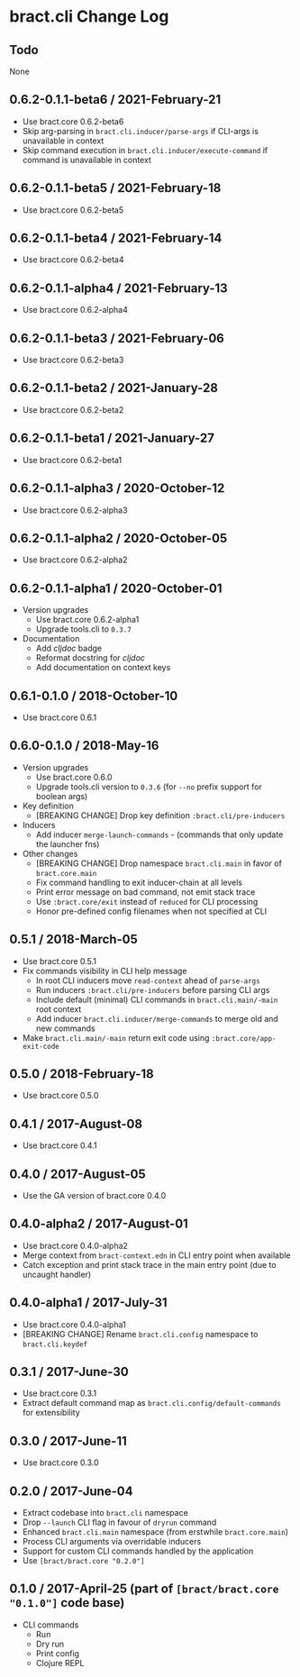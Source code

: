 # bract.cli Change Log

## Todo

None


## 0.6.2-0.1.1-beta6 / 2021-February-21

- Use bract.core 0.6.2-beta6
- Skip arg-parsing in `bract.cli.inducer/parse-args` if CLI-args is unavailable in context
- Skip command execution in `bract.cli.inducer/execute-command` if command is unavailable in context


## 0.6.2-0.1.1-beta5 / 2021-February-18

- Use bract.core 0.6.2-beta5


## 0.6.2-0.1.1-beta4 / 2021-February-14

- Use bract.core 0.6.2-beta4


## 0.6.2-0.1.1-alpha4 / 2021-February-13

- Use bract.core 0.6.2-alpha4


## 0.6.2-0.1.1-beta3 / 2021-February-06

- Use bract.core 0.6.2-beta3


## 0.6.2-0.1.1-beta2 / 2021-January-28

- Use bract.core 0.6.2-beta2


## 0.6.2-0.1.1-beta1 / 2021-January-27

- Use bract.core 0.6.2-beta1


## 0.6.2-0.1.1-alpha3 / 2020-October-12

- Use bract.core 0.6.2-alpha3


## 0.6.2-0.1.1-alpha2 / 2020-October-05

- Use bract.core 0.6.2-alpha2


## 0.6.2-0.1.1-alpha1 / 2020-October-01

- Version upgrades
  - Use bract.core 0.6.2-alpha1
  - Upgrade tools.cli to `0.3.7`
- Documentation
  - Add _cljdoc_ badge
  - Reformat docstring for _cljdoc_
  - Add documentation on context keys


## 0.6.1-0.1.0 / 2018-October-10

- Use bract.core 0.6.1


## 0.6.0-0.1.0 / 2018-May-16

- Version upgrades
  - Use bract.core 0.6.0
  - Upgrade tools.cli version to `0.3.6` (for `--no` prefix support for boolean args)
- Key definition
  - [BREAKING CHANGE] Drop key definition `:bract.cli/pre-inducers`
- Inducers
  - Add inducer `merge-launch-commands` - (commands that only update the launcher fns)
- Other changes
  - [BREAKING CHANGE] Drop namespace `bract.cli.main` in favor of `bract.core.main`
  - Fix command handling to exit inducer-chain at all levels
  - Print error message on bad command, not emit stack trace
  - Use `:bract.core/exit` instead of `reduced` for CLI processing
  - Honor pre-defined config filenames when not specified at CLI


## 0.5.1 / 2018-March-05

- Use bract.core 0.5.1
- Fix commands visibility in CLI help message
  - In root CLI inducers move `read-context` ahead of `parse-args`
  - Run inducers `:bract.cli/pre-inducers` before parsing CLI args
  - Include default (minimal) CLI commands in `bract.cli.main/-main` root context
  - Add inducer `bract.cli.inducer/merge-commands` to merge old and new commands
- Make `bract.cli.main/-main` return exit code using `:bract.core/app-exit-code`


## 0.5.0 / 2018-February-18

- Use bract.core 0.5.0


## 0.4.1 / 2017-August-08

- Use bract.core 0.4.1


## 0.4.0 / 2017-August-05

- Use the GA version of bract.core 0.4.0


## 0.4.0-alpha2 / 2017-August-01

- Use bract.core 0.4.0-alpha2
- Merge context from `bract-context.edn` in CLI entry point when available
- Catch exception and print stack trace in the main entry point (due to uncaught handler)


## 0.4.0-alpha1 / 2017-July-31

- Use bract.core 0.4.0-alpha1
- [BREAKING CHANGE] Rename `bract.cli.config` namespace to `bract.cli.keydef`


## 0.3.1 / 2017-June-30

- Use bract.core 0.3.1
- Extract default command map as `bract.cli.config/default-commands` for extensibility


## 0.3.0 / 2017-June-11
- Use bract.core 0.3.0


## 0.2.0 / 2017-June-04
- Extract codebase into `bract.cli` namespace
- Drop `--launch` CLI flag in favour of `dryrun` command
- Enhanced `bract.cli.main` namespace (from erstwhile `bract.core.main`)
- Process CLI arguments via overridable inducers
- Support for custom CLI commands handled by the application
- Use `[bract/bract.core "0.2.0"]`


## 0.1.0 / 2017-April-25 (part of `[bract/bract.core "0.1.0"]` code base)
- CLI commands
  - Run
  - Dry run
  - Print config
  - Clojure REPL
